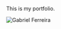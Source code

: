 This is my portfolio. 


![Gabriel Ferreira](https://github.com/gabrielferreira-tech/mobileprojects/assets/161978029/00bf32d7-b074-490b-a9e6-e8aa056f7c87)
